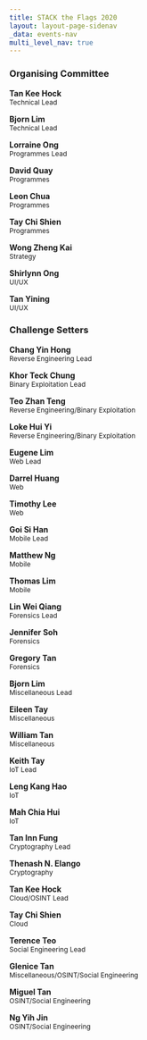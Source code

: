 ```yaml
---
title: STACK the Flags 2020
layout: layout-page-sidenav
_data: events-nav
multi_level_nav: true
---
```


### Organising Committee

<div class="content">
    <div class="row is-multiline padding--bottom--lg" id="team-Organizing Committee-members"><div class="col is-half person-info-card padding--right">
          <div class="row margin--bottom--xs margin--right"><div class="col padding--top padding--bottom bg-table-grey">
              <p class="is-marginless padding--top--sm">
                <b>Tan Kee Hock</b><br>
                <small class="is-uppercase" style="font-size: 0.75rem">Technical Lead</small><br>
              </p></div>
          </div>
        </div><div class="col is-half person-info-card padding--right">
          <div class="row margin--bottom--xs margin--right"><div class="col padding--top padding--bottom bg-table-grey">
              <p class="is-marginless padding--top--sm">
                <b>Bjorn Lim</b><br>
                <small class="is-uppercase" style="font-size: 0.75rem">Technical Lead</small><br>
              </p></div>
          </div>
        </div><div class="col is-half person-info-card padding--right">
          <div class="row margin--bottom--xs margin--right"><div class="col padding--top padding--bottom bg-table-grey">
              <p class="is-marginless padding--top--sm">
                <b>Lorraine Ong</b><br>
                <small class="is-uppercase" style="font-size: 0.75rem">Programmes Lead</small><br>
              </p></div>
          </div>
        </div><div class="col is-half person-info-card padding--right">
          <div class="row margin--bottom--xs margin--right"><div class="col padding--top padding--bottom bg-table-grey">
              <p class="is-marginless padding--top--sm">
                <b>David Quay</b><br>
                <small class="is-uppercase" style="font-size: 0.75rem">Programmes</small><br>
              </p></div>
          </div>
        </div><div class="col is-half person-info-card padding--right">
          <div class="row margin--bottom--xs margin--right"><div class="col padding--top padding--bottom bg-table-grey">
              <p class="is-marginless padding--top--sm">
                <b>Leon Chua</b><br>
                <small class="is-uppercase" style="font-size: 0.75rem">Programmes</small><br>
              </p></div>
          </div>
        </div><div class="col is-half person-info-card padding--right">
          <div class="row margin--bottom--xs margin--right"><div class="col padding--top padding--bottom bg-table-grey">
              <p class="is-marginless padding--top--sm">
                <b>Tay Chi Shien</b><br>
                <small class="is-uppercase" style="font-size: 0.75rem">Programmes</small><br>
              </p></div>
          </div>
        </div><div class="col is-half person-info-card padding--right">
          <div class="row margin--bottom--xs margin--right"><div class="col padding--top padding--bottom bg-table-grey">
              <p class="is-marginless padding--top--sm">
                <b>Wong Zheng Kai</b><br>
                <small class="is-uppercase" style="font-size: 0.75rem">Strategy</small><br>
              </p></div>
          </div>
        </div><div class="col is-half person-info-card padding--right">
          <div class="row margin--bottom--xs margin--right"><div class="col padding--top padding--bottom bg-table-grey">
              <p class="is-marginless padding--top--sm">
                <b>Shirlynn Ong</b><br>
                <small class="is-uppercase" style="font-size: 0.75rem">UI/UX</small><br>
              </p></div>
          </div>
        </div><div class="col is-half person-info-card padding--right">
          <div class="row margin--bottom--xs margin--right"><div class="col padding--top padding--bottom bg-table-grey">
              <p class="is-marginless padding--top--sm">
                <b>Tan Yining</b><br>
                <small class="is-uppercase" style="font-size: 0.75rem">UI/UX</small><br>
              </p></div>
          </div>
        </div></div>
  </div>
  
### Challenge Setters

<div class="content">
    <div class="row is-multiline padding--bottom--lg" id="team-Challenge Setters-members"><div class="col is-half person-info-card padding--right">
          <div class="row margin--bottom--xs margin--right"><div class="col padding--top padding--bottom bg-table-grey">
              <p class="is-marginless padding--top--sm">
                <b>Chang Yin Hong</b><br>
                <small class="is-uppercase" style="font-size: 0.75rem">Reverse Engineering Lead</small><br>
              </p></div>
          </div>
        </div><div class="col is-half person-info-card padding--right">
          <div class="row margin--bottom--xs margin--right"><div class="col padding--top padding--bottom bg-table-grey">
              <p class="is-marginless padding--top--sm">
                <b>Khor Teck Chung</b><br>
                <small class="is-uppercase" style="font-size: 0.75rem">Binary Exploitation Lead</small><br>
              </p></div>
          </div>
        </div><div class="col is-half person-info-card padding--right">
          <div class="row margin--bottom--xs margin--right"><div class="col padding--top padding--bottom bg-table-grey">
              <p class="is-marginless padding--top--sm">
                <b>Teo Zhan Teng</b><br>
                <small class="is-uppercase" style="font-size: 0.75rem">Reverse Engineering/Binary Exploitation</small><br>
              </p></div>
          </div>
        </div><div class="col is-half person-info-card padding--right">
          <div class="row margin--bottom--xs margin--right"><div class="col padding--top padding--bottom bg-table-grey">
              <p class="is-marginless padding--top--sm">
                <b>Loke Hui Yi</b><br>
                <small class="is-uppercase" style="font-size: 0.75rem">Reverse Engineering/Binary Exploitation</small><br>
              </p></div>
          </div>
        </div><div class="col is-half person-info-card padding--right">
          <div class="row margin--bottom--xs margin--right"><div class="col padding--top padding--bottom bg-table-grey">
              <p class="is-marginless padding--top--sm">
                <b>Eugene Lim</b><br>
                <small class="is-uppercase" style="font-size: 0.75rem">Web Lead</small><br>
              </p></div>
          </div>
        </div><div class="col is-half person-info-card padding--right">
          <div class="row margin--bottom--xs margin--right"><div class="col padding--top padding--bottom bg-table-grey">
              <p class="is-marginless padding--top--sm">
                <b>Darrel Huang</b><br>
                <small class="is-uppercase" style="font-size: 0.75rem">Web</small><br>
              </p></div>
          </div>
        </div><div class="col is-half person-info-card padding--right">
          <div class="row margin--bottom--xs margin--right"><div class="col padding--top padding--bottom bg-table-grey">
              <p class="is-marginless padding--top--sm">
                <b>Timothy Lee</b><br>
                <small class="is-uppercase" style="font-size: 0.75rem">Web</small><br>
              </p></div>
          </div>
        </div><div class="col is-half person-info-card padding--right">
          <div class="row margin--bottom--xs margin--right"><div class="col padding--top padding--bottom bg-table-grey">
              <p class="is-marginless padding--top--sm">
                <b>Goi Si Han</b><br>
                <small class="is-uppercase" style="font-size: 0.75rem">Mobile Lead</small><br>
              </p></div>
          </div>
        </div><div class="col is-half person-info-card padding--right">
          <div class="row margin--bottom--xs margin--right"><div class="col padding--top padding--bottom bg-table-grey">
              <p class="is-marginless padding--top--sm">
                <b>Matthew Ng</b><br>
                <small class="is-uppercase" style="font-size: 0.75rem">Mobile</small><br>
              </p></div>
          </div>
        </div><div class="col is-half person-info-card padding--right">
          <div class="row margin--bottom--xs margin--right"><div class="col padding--top padding--bottom bg-table-grey">
              <p class="is-marginless padding--top--sm">
                <b>Thomas Lim</b><br>
                <small class="is-uppercase" style="font-size: 0.75rem">Mobile</small><br>
              </p></div>
          </div>
        </div><div class="col is-half person-info-card padding--right">
          <div class="row margin--bottom--xs margin--right"><div class="col padding--top padding--bottom bg-table-grey">
              <p class="is-marginless padding--top--sm">
                <b>Lin Wei Qiang</b><br>
                <small class="is-uppercase" style="font-size: 0.75rem">Forensics Lead</small><br>
              </p></div>
          </div>
        </div><div class="col is-half person-info-card padding--right">
          <div class="row margin--bottom--xs margin--right"><div class="col padding--top padding--bottom bg-table-grey">
              <p class="is-marginless padding--top--sm">
                <b>Jennifer Soh</b><br>
                <small class="is-uppercase" style="font-size: 0.75rem">Forensics</small><br>
              </p></div>
          </div>
        </div><div class="col is-half person-info-card padding--right">
          <div class="row margin--bottom--xs margin--right"><div class="col padding--top padding--bottom bg-table-grey">
              <p class="is-marginless padding--top--sm">
                <b>Gregory Tan</b><br>
                <small class="is-uppercase" style="font-size: 0.75rem">Forensics</small><br>
              </p></div>
          </div>
        </div><div class="col is-half person-info-card padding--right">
          <div class="row margin--bottom--xs margin--right"><div class="col padding--top padding--bottom bg-table-grey">
              <p class="is-marginless padding--top--sm">
                <b>Bjorn Lim</b><br>
                <small class="is-uppercase" style="font-size: 0.75rem">Miscellaneous Lead</small><br>
              </p></div>
          </div>
        </div><div class="col is-half person-info-card padding--right">
          <div class="row margin--bottom--xs margin--right"><div class="col padding--top padding--bottom bg-table-grey">
              <p class="is-marginless padding--top--sm">
                <b>Eileen Tay</b><br>
                <small class="is-uppercase" style="font-size: 0.75rem">Miscellaneous</small><br>
              </p></div>
          </div>
        </div><div class="col is-half person-info-card padding--right">
          <div class="row margin--bottom--xs margin--right"><div class="col padding--top padding--bottom bg-table-grey">
              <p class="is-marginless padding--top--sm">
                <b>William Tan</b><br>
                <small class="is-uppercase" style="font-size: 0.75rem">Miscellaneous</small><br>
              </p></div>
          </div>
        </div><div class="col is-half person-info-card padding--right">
          <div class="row margin--bottom--xs margin--right"><div class="col padding--top padding--bottom bg-table-grey">
              <p class="is-marginless padding--top--sm">
                <b>Keith Tay</b><br>
                <small class="is-uppercase" style="font-size: 0.75rem">IoT Lead</small><br>
              </p></div>
          </div>
        </div><div class="col is-half person-info-card padding--right">
          <div class="row margin--bottom--xs margin--right"><div class="col padding--top padding--bottom bg-table-grey">
              <p class="is-marginless padding--top--sm">
                <b>Leng Kang Hao</b><br>
                <small class="is-uppercase" style="font-size: 0.75rem">IoT</small><br>
              </p></div>
          </div>
        </div><div class="col is-half person-info-card padding--right">
          <div class="row margin--bottom--xs margin--right"><div class="col padding--top padding--bottom bg-table-grey">
              <p class="is-marginless padding--top--sm">
                <b>Mah Chia Hui</b><br>
                <small class="is-uppercase" style="font-size: 0.75rem">IoT</small><br>
              </p></div>
          </div>
        </div><div class="col is-half person-info-card padding--right">
          <div class="row margin--bottom--xs margin--right"><div class="col padding--top padding--bottom bg-table-grey">
              <p class="is-marginless padding--top--sm">
                <b>Tan Inn Fung</b><br>
                <small class="is-uppercase" style="font-size: 0.75rem">Cryptography Lead</small><br>
              </p></div>
          </div>
        </div><div class="col is-half person-info-card padding--right">
          <div class="row margin--bottom--xs margin--right"><div class="col padding--top padding--bottom bg-table-grey">
              <p class="is-marginless padding--top--sm">
                <b>Thenash N. Elango</b><br>
                <small class="is-uppercase" style="font-size: 0.75rem">Cryptography</small><br>
              </p></div>
          </div>
        </div><div class="col is-half person-info-card padding--right">
          <div class="row margin--bottom--xs margin--right"><div class="col padding--top padding--bottom bg-table-grey">
              <p class="is-marginless padding--top--sm">
                <b>Tan Kee Hock</b><br>
                <small class="is-uppercase" style="font-size: 0.75rem">Cloud/OSINT Lead</small><br>
              </p></div>
          </div>
        </div><div class="col is-half person-info-card padding--right">
          <div class="row margin--bottom--xs margin--right"><div class="col padding--top padding--bottom bg-table-grey">
              <p class="is-marginless padding--top--sm">
                <b>Tay Chi Shien</b><br>
                <small class="is-uppercase" style="font-size: 0.75rem">Cloud</small><br>
              </p></div>
          </div>
        </div><div class="col is-half person-info-card padding--right">
          <div class="row margin--bottom--xs margin--right"><div class="col padding--top padding--bottom bg-table-grey">
              <p class="is-marginless padding--top--sm">
                <b>Terence Teo</b><br>
                <small class="is-uppercase" style="font-size: 0.75rem">Social Engineering Lead</small><br>
              </p></div>
          </div>
        </div><div class="col is-half person-info-card padding--right">
          <div class="row margin--bottom--xs margin--right"><div class="col padding--top padding--bottom bg-table-grey">
              <p class="is-marginless padding--top--sm">
                <b>Glenice Tan</b><br>
                <small class="is-uppercase" style="font-size: 0.75rem">Miscellaneous/OSINT/Social Engineering</small><br>
              </p></div>
          </div>
        </div><div class="col is-half person-info-card padding--right">
          <div class="row margin--bottom--xs margin--right"><div class="col padding--top padding--bottom bg-table-grey">
              <p class="is-marginless padding--top--sm">
                <b>Miguel Tan</b><br>
                <small class="is-uppercase" style="font-size: 0.75rem">OSINT/Social Engineering</small><br>
              </p></div>
          </div>
        </div><div class="col is-half person-info-card padding--right">
          <div class="row margin--bottom--xs margin--right"><div class="col padding--top padding--bottom bg-table-grey">
              <p class="is-marginless padding--top--sm">
                <b>Ng Yih Jin</b><br>
                <small class="is-uppercase" style="font-size: 0.75rem">OSINT/Social Engineering</small><br>
              </p></div>
          </div>
        </div></div>
  </div>